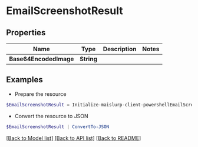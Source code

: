 # EmailScreenshotResult
## Properties

Name | Type | Description | Notes
------------ | ------------- | ------------- | -------------
**Base64EncodedImage** | **String** |  | 

## Examples

- Prepare the resource
```powershell
$EmailScreenshotResult = Initialize-maislurp-client-powershellEmailScreenshotResult  -Base64EncodedImage null
```

- Convert the resource to JSON
```powershell
$EmailScreenshotResult | ConvertTo-JSON
```

[[Back to Model list]](../README#documentation-for-models) [[Back to API list]](../README#documentation-for-api-endpoints) [[Back to README]](../README)

